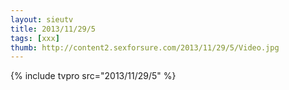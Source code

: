 ```yaml
--- 
layout: sieutv
title: 2013/11/29/5
tags: [xxx]
thumb: http://content2.sexforsure.com/2013/11/29/5/Video.jpg
---
```

{% include tvpro src="2013/11/29/5" %} 
